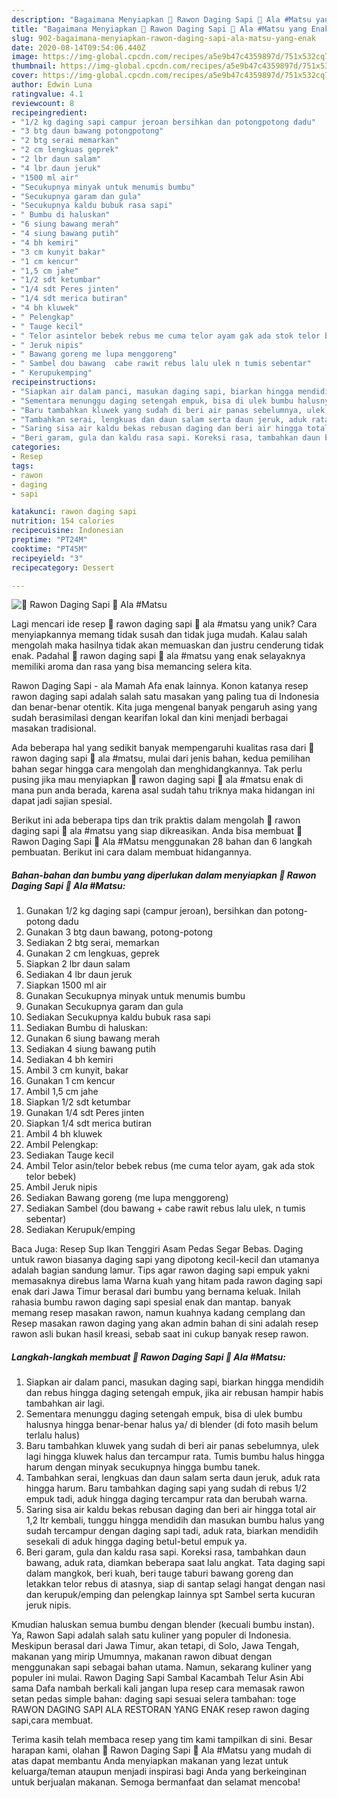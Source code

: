 ```yaml
---
description: "Bagaimana Menyiapkan 🐄 Rawon Daging Sapi 🐄 Ala #Matsu yang Enak"
title: "Bagaimana Menyiapkan 🐄 Rawon Daging Sapi 🐄 Ala #Matsu yang Enak"
slug: 902-bagaimana-menyiapkan-rawon-daging-sapi-ala-matsu-yang-enak
date: 2020-08-14T09:54:06.440Z
image: https://img-global.cpcdn.com/recipes/a5e9b47c4359897d/751x532cq70/🐄-rawon-daging-sapi-🐄-ala-matsu-foto-resep-utama.jpg
thumbnail: https://img-global.cpcdn.com/recipes/a5e9b47c4359897d/751x532cq70/🐄-rawon-daging-sapi-🐄-ala-matsu-foto-resep-utama.jpg
cover: https://img-global.cpcdn.com/recipes/a5e9b47c4359897d/751x532cq70/🐄-rawon-daging-sapi-🐄-ala-matsu-foto-resep-utama.jpg
author: Edwin Luna
ratingvalue: 4.1
reviewcount: 8
recipeingredient:
- "1/2 kg daging sapi campur jeroan bersihkan dan potongpotong dadu"
- "3 btg daun bawang potongpotong"
- "2 btg serai memarkan"
- "2 cm lengkuas geprek"
- "2 lbr daun salam"
- "4 lbr daun jeruk"
- "1500 ml air"
- "Secukupnya minyak untuk menumis bumbu"
- "Secukupnya garam dan gula"
- "Secukupnya kaldu bubuk rasa sapi"
- " Bumbu di haluskan"
- "6 siung bawang merah"
- "4 siung bawang putih"
- "4 bh kemiri"
- "3 cm kunyit bakar"
- "1 cm kencur"
- "1,5 cm jahe"
- "1/2 sdt ketumbar"
- "1/4 sdt Peres jinten"
- "1/4 sdt merica butiran"
- "4 bh kluwek"
- " Pelengkap"
- " Tauge kecil"
- " Telor asintelor bebek rebus me cuma telor ayam gak ada stok telor bebek"
- " Jeruk nipis"
- " Bawang goreng me lupa menggoreng"
- " Sambel dou bawang  cabe rawit rebus lalu ulek n tumis sebentar"
- " Kerupukemping"
recipeinstructions:
- "Siapkan air dalam panci, masukan daging sapi, biarkan hingga mendidih dan rebus hingga daging setengah empuk, jika air rebusan hampir habis tambahkan air lagi."
- "Sementara menunggu daging setengah empuk, bisa di ulek bumbu halusnya hingga benar-benar halus ya/ di blender (di foto masih belum terlalu halus)"
- "Baru tambahkan kluwek yang sudah di beri air panas sebelumnya, ulek lagi hingga kluwek halus dan tercampur rata. Tumis bumbu halus hingga harum dengan minyak secukupnya hingga bumbu tanek."
- "Tambahkan serai, lengkuas dan daun salam serta daun jeruk, aduk rata hingga harum. Baru tambahkan daging sapi yang sudah di rebus 1/2 empuk tadi, aduk hingga daging tercampur rata dan berubah warna."
- "Saring sisa air kaldu bekas rebusan daging dan beri air hingga total air 1,2 ltr kembali, tunggu hingga mendidih dan masukan bumbu halus yang sudah tercampur dengan daging sapi tadi, aduk rata, biarkan mendidih sesekali di aduk hingga daging betul-betul empuk ya."
- "Beri garam, gula dan kaldu rasa sapi. Koreksi rasa, tambahkan daun bawang, aduk rata, diamkan beberapa saat lalu angkat. Tata daging sapi dalam mangkok, beri kuah, beri tauge taburi bawang goreng dan letakkan telor rebus di atasnya, siap di santap selagi hangat dengan nasi dan kerupuk/emping dan pelengkap lainnya spt Sambel serta kucuran jeruk nipis."
categories:
- Resep
tags:
- rawon
- daging
- sapi

katakunci: rawon daging sapi 
nutrition: 154 calories
recipecuisine: Indonesian
preptime: "PT24M"
cooktime: "PT45M"
recipeyield: "3"
recipecategory: Dessert

---
```



![🐄 Rawon Daging Sapi 🐄 Ala #Matsu](https://img-global.cpcdn.com/recipes/a5e9b47c4359897d/751x532cq70/🐄-rawon-daging-sapi-🐄-ala-matsu-foto-resep-utama.jpg)

Lagi mencari ide resep 🐄 rawon daging sapi 🐄 ala #matsu yang unik? Cara menyiapkannya memang tidak susah dan tidak juga mudah. Kalau salah mengolah maka hasilnya tidak akan memuaskan dan justru cenderung tidak enak. Padahal 🐄 rawon daging sapi 🐄 ala #matsu yang enak selayaknya memiliki aroma dan rasa yang bisa memancing selera kita.

Rawon Daging Sapi - ala Mamah Afa enak lainnya. Konon katanya resep rawon daging sapi adalah salah satu masakan yang paling tua di Indonesia dan benar-benar otentik. Kita juga mengenal banyak pengaruh asing yang sudah berasimilasi dengan kearifan lokal dan kini menjadi berbagai masakan tradisional.

Ada beberapa hal yang sedikit banyak mempengaruhi kualitas rasa dari 🐄 rawon daging sapi 🐄 ala #matsu, mulai dari jenis bahan, kedua pemilihan bahan segar hingga cara mengolah dan menghidangkannya. Tak perlu pusing jika mau menyiapkan 🐄 rawon daging sapi 🐄 ala #matsu enak di mana pun anda berada, karena asal sudah tahu triknya maka hidangan ini dapat jadi sajian spesial.


Berikut ini ada beberapa tips dan trik praktis dalam mengolah 🐄 rawon daging sapi 🐄 ala #matsu yang siap dikreasikan. Anda bisa membuat 🐄 Rawon Daging Sapi 🐄 Ala #Matsu menggunakan 28 bahan dan 6 langkah pembuatan. Berikut ini cara dalam membuat hidangannya.

<!--inarticleads1-->

##### Bahan-bahan dan bumbu yang diperlukan dalam menyiapkan 🐄 Rawon Daging Sapi 🐄 Ala #Matsu:

1. Gunakan 1/2 kg daging sapi (campur jeroan), bersihkan dan potong-potong dadu
1. Gunakan 3 btg daun bawang, potong-potong
1. Sediakan 2 btg serai, memarkan
1. Gunakan 2 cm lengkuas, geprek
1. Siapkan 2 lbr daun salam
1. Sediakan 4 lbr daun jeruk
1. Siapkan 1500 ml air
1. Gunakan Secukupnya minyak untuk menumis bumbu
1. Gunakan Secukupnya garam dan gula
1. Sediakan Secukupnya kaldu bubuk rasa sapi
1. Sediakan  Bumbu di haluskan:
1. Gunakan 6 siung bawang merah
1. Sediakan 4 siung bawang putih
1. Sediakan 4 bh kemiri
1. Ambil 3 cm kunyit, bakar
1. Gunakan 1 cm kencur
1. Ambil 1,5 cm jahe
1. Siapkan 1/2 sdt ketumbar
1. Gunakan 1/4 sdt Peres jinten
1. Siapkan 1/4 sdt merica butiran
1. Ambil 4 bh kluwek
1. Ambil  Pelengkap:
1. Sediakan  Tauge kecil
1. Ambil  Telor asin/telor bebek rebus (me cuma telor ayam, gak ada stok telor bebek)
1. Ambil  Jeruk nipis
1. Sediakan  Bawang goreng (me lupa menggoreng)
1. Sediakan  Sambel (dou bawang + cabe rawit rebus lalu ulek, n tumis sebentar)
1. Sediakan  Kerupuk/emping


Baca Juga: Resep Sup Ikan Tenggiri Asam Pedas Segar Bebas. Daging untuk rawon biasanya daging sapi yang dipotong kecil-kecil dan utamanya adalah bagian sandung lamur. Tips agar rawon daging sapi empuk yakni memasaknya direbus lama Warna kuah yang hitam pada rawon daging sapi enak dari Jawa Timur berasal dari bumbu yang bernama keluak. Inilah rahasia bumbu rawon daging sapi spesial enak dan mantap. banyak memang resep masakan rawon, namun kuahnya kadang cemplang dan Resep masakan rawon daging yang akan admin bahan di sini adalah resep rawon asli bukan hasil kreasi, sebab saat ini cukup banyak resep rawon. 

<!--inarticleads2-->

##### Langkah-langkah membuat 🐄 Rawon Daging Sapi 🐄 Ala #Matsu:

1. Siapkan air dalam panci, masukan daging sapi, biarkan hingga mendidih dan rebus hingga daging setengah empuk, jika air rebusan hampir habis tambahkan air lagi.
1. Sementara menunggu daging setengah empuk, bisa di ulek bumbu halusnya hingga benar-benar halus ya/ di blender (di foto masih belum terlalu halus)
1. Baru tambahkan kluwek yang sudah di beri air panas sebelumnya, ulek lagi hingga kluwek halus dan tercampur rata. Tumis bumbu halus hingga harum dengan minyak secukupnya hingga bumbu tanek.
1. Tambahkan serai, lengkuas dan daun salam serta daun jeruk, aduk rata hingga harum. Baru tambahkan daging sapi yang sudah di rebus 1/2 empuk tadi, aduk hingga daging tercampur rata dan berubah warna.
1. Saring sisa air kaldu bekas rebusan daging dan beri air hingga total air 1,2 ltr kembali, tunggu hingga mendidih dan masukan bumbu halus yang sudah tercampur dengan daging sapi tadi, aduk rata, biarkan mendidih sesekali di aduk hingga daging betul-betul empuk ya.
1. Beri garam, gula dan kaldu rasa sapi. Koreksi rasa, tambahkan daun bawang, aduk rata, diamkan beberapa saat lalu angkat. Tata daging sapi dalam mangkok, beri kuah, beri tauge taburi bawang goreng dan letakkan telor rebus di atasnya, siap di santap selagi hangat dengan nasi dan kerupuk/emping dan pelengkap lainnya spt Sambel serta kucuran jeruk nipis.


Kmudian haluskan semua bumbu dengan blender (kecuali bumbu instan). Ya, Rawon Sapi adalah salah satu kuliner yang populer di Indonesia. Meskipun berasal dari Jawa Timur, akan tetapi, di Solo, Jawa Tengah, makanan yang mirip Umumnya, makanan rawon dibuat dengan menggunakan sapi sebagai bahan utama. Namun, sekarang kuliner yang populer ini mulai. Rawon Daging Sapi Sambal Kacambah Telur Asin Abi sama Dafa nambah berkali kali jangan lupa resep cara memasak rawon setan pedas simple bahan: daging sapi sesuai selera tambahan: toge RAWON DAGING SAPI ALA RESTORAN YANG ENAK resep rawon daging sapi,cara membuat. 

Terima kasih telah membaca resep yang tim kami tampilkan di sini. Besar harapan kami, olahan 🐄 Rawon Daging Sapi 🐄 Ala #Matsu yang mudah di atas dapat membantu Anda menyiapkan makanan yang lezat untuk keluarga/teman ataupun menjadi inspirasi bagi Anda yang berkeinginan untuk berjualan makanan. Semoga bermanfaat dan selamat mencoba!
